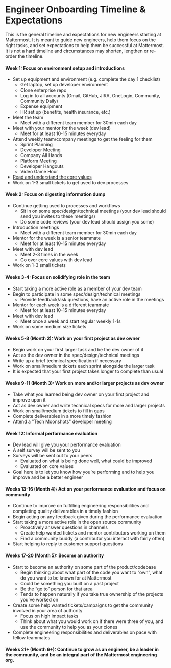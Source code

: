 # Engineer Onboarding Timeline & Expectations

This is the general timeline and expectations for new engineers starting at Mattermost. It is meant to guide new engineers, help them focus on the right tasks, and set expectations to help them be successful at Mattermost. It is not a hard timeline and circumstances may shorten, lengthen or re-order the timeline.

#### Week 1: Focus on environment setup and introductions
- Set up equipment and environment (e.g. complete the day 1 checklist)
  - Get laptop, set up developer environment
  - Clone enterprise repo
  - Log in to all accounts (Gmail, GitHub, JIRA, OneLogin, Community, Community Daily)
  - Expense equipment
  - HR set up (benefits, health insurance, etc.)
- Meet the team
  - Meet with a different team member for 30min each day
- Meet with your mentor for the week (dev lead)
  - Meet for at least 10-15 minutes everyday
- Attend weekly team/company meetings to get the feeling for them
  - Sprint Planning
  - Developer Meeting
  - Company All Hands
  - Platform Meeting
  - Developer Hangouts
  - Video Game Hour
- [Read and understand the core values](https://docs.mattermost.com/process/handbook.html#leadership-principles)
- Work on 1-3 small tickets to get used to dev processes

#### Week 2: Focus on digesting information dump
- Continue getting used to processes and workflows
  - Sit in on some spec/design/technical meetings (your dev lead should send you invites to these meetings)
  - Do some code reviews (your dev lead should assign you some)
- Introduction meetings
  - Meet with a different team member for 30min each day
- Mentor for the week is a senior teammate
  - Meet for at least 10-15 minutes everyday
- Meet with dev lead
  - Meet 2-3 times in the week
  - Go over core values with dev lead
- Work on 1-3 small tickets

#### Weeks 3-4: Focus on solidifying role in the team
- Start taking a more active role as a member of your dev team
- Begin to participate in some spec/design/technical meetings
  - Provide feedback/ask questions, have an active role in the meetings
- Mentor for each week is a different teammate
  - Meet for at least 10-15 minutes everyday
- Meet with dev lead
  - Meet once a week and start regular weekly 1-1s
- Work on some medium size tickets

#### Weeks 5-8 (Month 2): Work on your first project as dev owner
- Begin work on your first larger task and be the dev owner of it
- Act as the dev owner in the spec/design/technical meetings
- Write up a brief technical specification if necessary
- Work on small/medium tickets each sprint alongside the larger task
- It is expected that your first project takes longer to complete than usual

#### Weeks 9-11 (Month 3): Work on more and/or larger projects as dev owner
- Take what you learned being dev owner on your first project and improve upon it
- Act as dev owner and write technical specs for more and larger projects
- Work on small/medium tickets to fill in gaps
- Complete deliverables in a more timely fashion
- Attend a "Tech Moonshots" developer meeting

#### Week 12: Informal performance evaluation
- Dev lead will give you your performance evaluation
- A self survey will be sent to you
- Surveys will be sent out to your peers
  - Evaluated on what is being done well, what could be improved
  - Evaluated on core values
- Goal here is to let you know how you’re performing and to help you improve and be a better engineer

#### Weeks 13-16 (Month 4): Act on your performance evaluation and focus on community
- Continue to improve on fulfilling engineering responsibilities and completing quality deliverables in a timely fashion
- Begin acting on any feedback given during the performance evaluation
- Start taking a more active role in the open source community
  - Proactively answer questions in channels
  - Create help wanted tickets and mentor contributors working on them
  - Find a community buddy (a contributor you interact with fairly often)
- Start helping to reply to customer support questions

#### Weeks 17-20 (Month 5): Become an authority
- Start to become an authority on some part of the product/codebase
  - Begin thinking about what part of the code you want to “own”, what do you want to be known for at Mattermost
  - Could be something you built on a past project
  - Be the “go to” person for that area
  - Tends to happen naturally if you take true ownership of the projects you’ve worked on
- Create some help wanted tickets/campaigns to get the community involved in your area of authority
  - Focus on high impact tasks
  - Think about what you would work on if there were three of you, and use the community to help you as your clones
- Complete engineering responsibilities and deliverables on pace with fellow teammates

#### Weeks 21+ (Month 6+): Continue to grow as an engineer, be a leader in the community, and be an integral part of the Mattermost engineering org.
